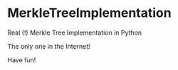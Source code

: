 # MerkleTreeImplementation
Real (!) Merkle Tree Implementation in Python

The only one in the Internet!

Have fun!
